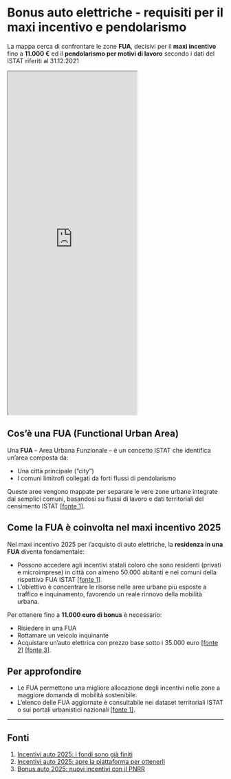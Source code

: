 # Bonus auto elettriche - requisiti per il maxi incentivo e pendolarismo  

La mappa cerca di confrontare le zone **FUA**, decisivi per il **maxi incentivo** fino a **11.000 €**  ed il **pendolarismo per motivi di lavoro** secondo i dati del ISTAT riferiti al 31.12.2021

<iframe src="https://gjrichter.github.io/pages/DataVizi/FUA/index_pendolari_2021_arcs_saldo_sum_FUA.html" height="800px">
</iframe>








## Cos’è una FUA (Functional Urban Area)

Una **FUA** – Area Urbana Funzionale – è un concetto ISTAT che identifica un’area composta da:
- Una città principale (“city”)
- I comuni limitrofi collegati da forti flussi di pendolarismo

Queste aree vengono mappate per separare le vere zone urbane integrate dai semplici comuni, basandosi su flussi di lavoro e dati territoriali del censimento ISTAT [[fonte 1]](#fonti).

## Come la FUA è coinvolta nel maxi incentivo 2025

Nel maxi incentivo 2025 per l’acquisto di auto elettriche, la **residenza in una FUA** diventa fondamentale:
- Possono accedere agli incentivi statali coloro che sono residenti (privati e microimprese) in città con almeno 50.000 abitanti e nei comuni della rispettiva FUA ISTAT [[fonte 1]](#fonti).
- L’obiettivo è concentrare le risorse nelle aree urbane più esposte a traffico e inquinamento, favorendo un reale rinnovo della mobilità urbana.

Per ottenere fino a **11.000 euro di bonus** è necessario:
- Risiedere in una FUA
- Rottamare un veicolo inquinante
- Acquistare un’auto elettrica con prezzo base sotto i 35.000 euro [[fonte 2]](#fonti) [[fonte 3]](#fonti).

## Per approfondire

- Le FUA permettono una migliore allocazione degli incentivi nelle zone a maggiore domanda di mobilità sostenibile.
- L’elenco delle FUA aggiornate è consultabile nei dataset territoriali ISTAT o sui portali urbanistici nazionali [[fonte 1]](#fonti).

---

## Fonti

1. [Incentivi auto 2025: i fondi sono già finiti](https://www.rattiauto.it/it-it/blog/automotive/bonus-auto-rottamazione)
2. [Incentivi auto 2025: apre la piattaforma per ottenerli](https://www.alvolante.it/news/incentivi-auto-2025-apre-piattaforma-per-ottenerli-da-22-ottobre-408519)
3. [Bonus auto 2025: nuovi incentivi con il PNRR](https://www.enel.it/it-it/blog/guide/bonus-auto-2025)